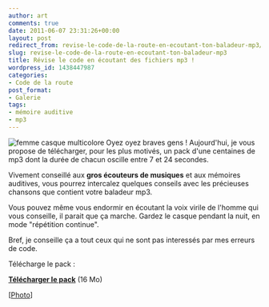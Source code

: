 ```yaml
---
author: art
comments: true
date: 2011-06-07 23:31:26+00:00
layout: post
redirect_from: revise-le-code-de-la-route-en-ecoutant-ton-baladeur-mp3/
slug: revise-le-code-de-la-route-en-ecoutant-ton-baladeur-mp3
title: Révise le code en écoutant des fichiers mp3 !
wordpress_id: 1438447987
categories:
- Code de la route
post_format:
- Galerie
tags:
- mémoire auditive
- mp3
---
```


<img alt="femme casque multicolore" data-src="https://static.irz.fr/2011/06/cerberus-2011-06-08-à-01.26.57.png" src="https://static.irz.fr/thumb.php?size=<100&crop=0&src=https://static.irz.fr/2011/06/cerberus-2011-06-08-à-01.26.57.png" /> Oyez oyez braves gens ! Aujourd'hui, je vous propose de télécharger, pour les plus motivés, un pack d'une centaines de mp3 dont la durée de chacun oscille entre 7 et 24 secondes.

Vivement conseillé aux **gros écouteurs de musiques** et aux mémoires auditives, vous pourrez intercalez quelques conseils avec les précieuses chansons que contient votre baladeur mp3.

Vous pouvez même vous endormir en écoutant la voix virile de l'homme qui vous conseille, il parait que ça marche. Gardez le casque pendant la nuit, en mode "répétition continue".

Bref, je conseille ça a tout ceux qui ne sont pas interessés par mes erreurs de code.

Télécharge le pack :

**[Télécharger le pack](https://static.irz.fr/2018/01/100_Conseils_MP3.zip)** (16 Mo)


[[Photo](http://www.flickr.com/photos/lizzybug_photography/3066090833/)]
